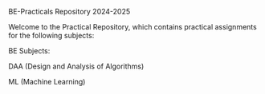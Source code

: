 BE-Practicals Repository 2024-2025

Welcome to the Practical Repository, which contains practical assignments for the following subjects:

BE Subjects:

DAA (Design and Analysis of Algorithms)

ML (Machine Learning)
